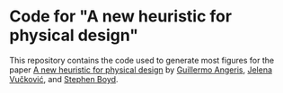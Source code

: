 # Code for "A new heuristic for physical design"

This repository contains the code used to generate most figures for the paper
[A new heuristic for physical design](http://stanford.edu/~guillean/papers/physical_design_heuristic.pdf) by
[Guillermo Angeris](http://web.stanford.edu/~guillean/),
[Jelena Vučković](http://web.stanford.edu/~jela/),
and [Stephen Boyd](http://web.stanford.edu/~boyd/).
